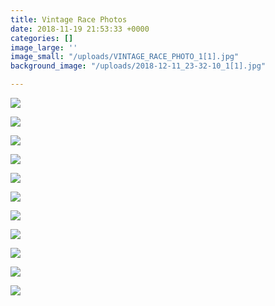 ```yaml
---
title: Vintage Race Photos
date: 2018-11-19 21:53:33 +0000
categories: []
image_large: ''
image_small: "/uploads/VINTAGE_RACE_PHOTO_1[1].jpg"
background_image: "/uploads/2018-12-11_23-32-10_1[1].jpg"

---
```

![]({{site.baseurl}}/uploads/VINTAGE_RACE_PHOTO_HEADER.jpg)

![]({{site.baseurl}}/uploads/VINTAGE_RACE_PHOTO_7.jpg)

![]({{site.baseurl}}/uploads/VINTAGE_RACE_PHOTOS.jpg)

![]({{site.baseurl}}/uploads/VINTAGE_RACE_PHOTO_6.jpg)

![]({{site.baseurl}}/uploads/VINTAGE_RACE_PHOTO_1-1.jpg)

![]({{site.baseurl}}/uploads/VINTAGE_RACE_PHOTO_5.jpg)

![]({{site.baseurl}}/uploads/VINTAGE_RACE_PHOTO_4.jpg)

![]({{site.baseurl}}/uploads/VINTAGE_RACE_PHOTO_2.jpg)

![]({{site.baseurl}}/uploads/VINTAGE_RACE_PHOTO.jpg)

![]({{site.baseurl}}/uploads/VINTAGE_RACE_PHOTO_8.jpg)

![]({{site.baseurl}}/uploads/VINTAGE_RACE_PHOTO_3.jpg)